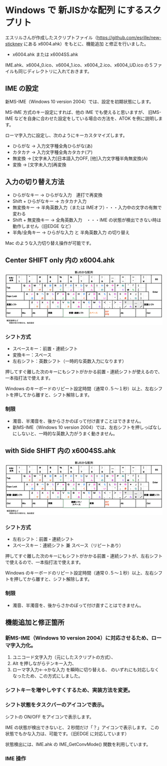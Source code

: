 # Windows で 新JISかな配列 にするスクプリト

エスリルさんが作成したスクリプトファイル（https://github.com/esrille/new-stickney にある x6004.ahk）をもとに、機能追加
と修正を行いました。

* x6004.ahk または x6004SS.ahk

IME.ahk、x6004_0.ico、x6004_1.ico、x6004_2.ico、x6004_UD.ico の５ファイルも同じディレクトリに入れておきます。

## IME の設定

新MS-IME（Windows 10 version 2004）では、設定を初期状態にします。

MS-IME 方式のキー設定にすれば、他の IME でも使えると思いますが、
旧MS-IME などを自身に合わせた設定をしている場合の方法を、ATOK を例に説明します。

ローマ字入力に設定し、次のようにキーカスタマイズします。

* ひらがな	→ 入力文字種全角ひらがな(あ)
* カタカナ	→ 入力文字種全角カタカナ(ア)
* 無変換	→ [文字未入力]日本語入力OFF, [他]入力文字種半角無変換(A)
* 変換	→ [文字未入力]再変換

## 入力の切り替え方法

* ひらがなキー		→ ひらがな入力　連打で再変換
* Shift + ひらがなキー	→ カタカナ入力
* 無変換キー		→ 半角英数入力（または IMEオフ）・・・入力中の文字の有無で変わる
* Shift + 無変換キー	→ 全角英数入力　・・・IME の状態が検出できない時は動作しません（旧EDGE など）
* 半角/全角キー		→ ひらがな入力 と 半角英数入力 の切り替え

Mac のような入力切り替え操作が可能です。

## Center SHIFT only 内の x6004.ahk

![JISキーボードの配列図](SinJIS_Layout.png)

### シフト方式

* スペースキー：前置・連続シフト
* 変換キー：スペース
* 左右シフト：英数シフト（一時的な英数入力になります）

押してすぐ離した次のキーにもシフトがかかる前置・連続シフトが使えるので、一本指打法で使えます。

Windows のキーボードのリピート設定時間（通常０.５〜１秒）以上、左右シフトを押してから離すと、シフト解除します。

### 制限

* 濁音、半濁音を、後からさかのぼって付け直すことはできません。
* 新MS-IME（Windows 10 version 2004）では、左右シフトを押しっぱなしにしないと、一時的な英数入力がうまく動きません。

## with Side SHIFT 内の x6004SS.ahk

![JISキーボードの配列図](SinJIS_SS_Layout.png)

### シフト方式

* 左右シフト：前置・連続シフト
* スペースキー：連続シフト 兼 スペース（リピートあり）

押してすぐ離した次のキーにもシフトがかかる前置・連続シフトが、左右シフトで使えるので、一本指打法で使えます。

Windows のキーボードのリピート設定時間（通常０.５〜１秒）以上、左右シフトを押してから離すと、シフト解除します。

### 制限

* 濁音、半濁音を、後からさかのぼって付け直すことはできません。

## 機能追加と修正箇所

### 新MS-IME（Windows 10 version 2004）に対応させるため、ローマ字入力化。

1. ユニコード文字入力（元にしたスクリプトの方式）、
2. Alt を押しながらテンキー入力、
3. ローマ字入力←→かな入力 を瞬時に切り替える、
のいずれにも対応しなくなったため、この方式にしました。

### シフトキーを増やしやすくするため、実装方法を変更。

### シフト状態をタスクバーのアイコンで表示。

シフトの ON/OFF をアイコンで表示します。

IME の状態が検出できないと、２秒間だけ「？」アイコンで表示します。
この状態でもかな入力は、可能です。（旧EDGE に対応しています）

状態検出には、IME.ahk の IME_GetConvMode() 関数を利用しています。

### IME 操作
